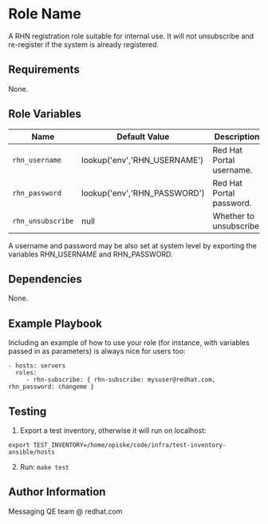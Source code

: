 Role Name
=========

A RHN registration role suitable for internal use. It will not unsubscribe and re-register if the system is already registered.

Requirements
------------

None.

Role Variables
--------------

| Name              | Default Value       | Description          |
|-------------------|---------------------|----------------------|
| `rhn_username` | lookup('env','RHN_USERNAME') | Red Hat Portal username. |
| `rhn_password` | lookup('env','RHN_PASSWORD') | Red Hat Portal password. |
| `rhn_unsubscribe` | null | Whether to unsubscribe. |

A username and password may be also set at system level by exporting the variables RHN_USERNAME and RHN_PASSWORD.

Dependencies
------------

None.

Example Playbook
----------------

Including an example of how to use your role (for instance, with variables passed in as parameters) is always nice for users too:

    - hosts: servers
      roles:
         - rhn-subscribe: { rhn-subscribe: mysuser@redhat.com, rhn_password: changeme }


Testing
-------

1. Export a test inventory, otherwise it will run on localhost:

`export TEST_INVENTORY=/home/opiske/code/infra/test-inventory-ansible/hosts`

2. Run:
`make test`

Author Information
------------------

Messaging QE team @ redhat.com
